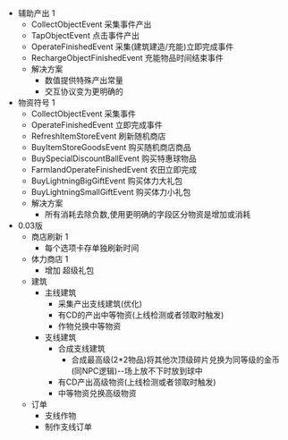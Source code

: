 - 辅助产出 1
	- CollectObjectEvent 采集事件产出
	- TapObjectEvent 点击事件产出
	- OperateFinishedEvent 采集(建筑建造/充能)立即完成事件
	- RechargeObjectFinishedEvent 充能物品时间结束事件
	- 解决方案
		- 数值提供特殊产出常量
		- 交互协议变为更明确的
- 物资符号 1
	- CollectObjectEvent 采集事件
	- OperateFinishedEvent 立即完成事件
	- RefreshItemStoreEvent 刷新随机商店
	- BuyItemStoreGoodsEvent 购买随机商店商品
	- BuySpecialDiscountBallEvent 购买特惠球物品
	- FarmlandOperateFinishedEvent 农田立即完成
	- BuyLightningBigGiftEvent 购买体力大礼包
	- BuyLightningSmallGiftEvent 购买体力小礼包
	- 解决方案
		- 所有消耗去除负数,使用更明确的字段区分物资是增加或消耗
- 0.03版
	- 商店刷新 1
		- 每个选项卡存单独刷新时间
	- 体力商店 1
		- 增加 超级礼包
	- 建筑
		- 主线建筑
			- 采集产出支线建筑(优化)
			- 有CD的产出中等物资(上线检测或者领取时触发)
			- 作物兑换中等物资
		- 支线建筑
			- 合成支线建筑
				- 合成最高级(2*2物品)将其他次顶级碎片兑换为同等级的金币(同NPC逻辑)--场上放不下时放到球中
			- 有CD产出高级物资(上线检测或者领取时触发)
			- 中等物资兑换高级物资
	- 订单
		- 支线作物
		- 制作支线订单